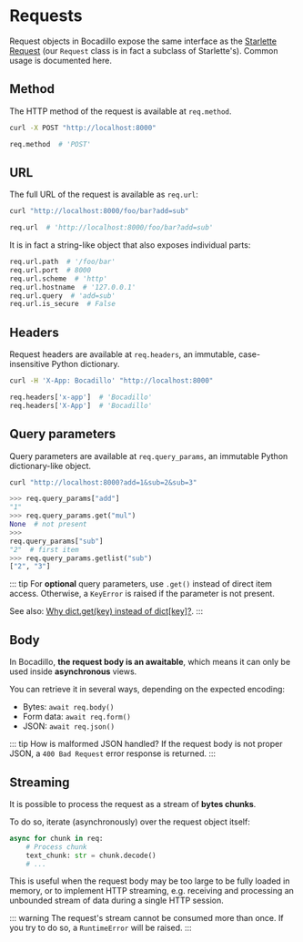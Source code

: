 # Requests

Request objects in Bocadillo expose the same interface as the
[Starlette Request](https://www.starlette.io/requests/) (our `Request` class is in fact a subclass of Starlette's). Common usage is
documented here.

## Method

The HTTP method of the request is available at `req.method`.

```bash
curl -X POST "http://localhost:8000"
```

```python
req.method  # 'POST'
```

## URL

The full URL of the request is available as `req.url`:

```bash
curl "http://localhost:8000/foo/bar?add=sub"
```

```python
req.url  # 'http://localhost:8000/foo/bar?add=sub'
```

It is in fact a string-like object that also exposes individual parts:

```python
req.url.path  # '/foo/bar'
req.url.port  # 8000
req.url.scheme  # 'http'
req.url.hostname  # '127.0.0.1'
req.url.query  # 'add=sub'
req.url.is_secure  # False
```

## Headers

Request headers are available at `req.headers`, an immutable, case-insensitive
Python dictionary.

```bash
curl -H 'X-App: Bocadillo' "http://localhost:8000"
```

```python
req.headers['x-app']  # 'Bocadillo'
req.headers['X-App']  # 'Bocadillo'
```

## Query parameters

Query parameters are available at `req.query_params`, an immutable Python
dictionary-like object.

```bash
curl "http://localhost:8000?add=1&sub=2&sub=3"
```

```python
>>> req.query_params["add"]
"1"
>>> req.query_params.get("mul")
None  # not present
>>>
req.query_params["sub"]
"2"  # first item
>>> req.query_params.getlist("sub")
["2", "3"]
```

::: tip
For **optional** query parameters, use `.get()` instead of direct item access. Otherwise, a `KeyError` is raised if the parameter is not present.

See also: [Why dict.get(key) instead of dict[key]?](https://stackoverflow.com/questions/11041405/why-dict-getkey-instead-of-dictkey).
:::

## Body

In Bocadillo, **the request body is an awaitable**, which means it can
only be used inside **asynchronous** views.

You can retrieve it in several ways, depending on the expected encoding:

- Bytes: `await req.body()`
- Form data: `await req.form()`
- JSON: `await req.json()`

::: tip How is malformed JSON handled?
If the request body is not proper JSON, a `400 Bad Request` error response is returned.
:::

## Streaming

It is possible to process the request as a stream of **bytes chunks**.

To do so, iterate (asynchronously) over the request object itself:

```python
async for chunk in req:
    # Process chunk
    text_chunk: str = chunk.decode()
    # ...
```

This is useful when the request body may be too large to be fully loaded in memory, or to implement HTTP streaming, e.g. receiving and processing an unbounded stream of data during a single HTTP session.

::: warning
The request's stream cannot be consumed more than once. If you try to do so, a `RuntimeError` will be raised.
:::
